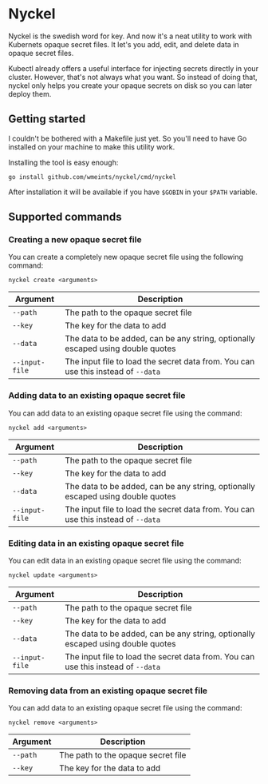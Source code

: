 # Nyckel

Nyckel is the swedish word for key. And now it's a neat utility to work with
Kubernets opaque secret files. It let's you add, edit, and delete data in
opaque secret files.

Kubectl already offers a useful interface for injecting secrets directly in
your cluster. However, that's not always what you want. So instead of doing
that, nyckel only helps you create your opaque secrets on disk so you can later
deploy them.

## Getting started

I couldn't be bothered with a Makefile just yet. So you'll need to have Go
installed on your machine to make this utility work.

Installing the tool is easy enough:

```shell
go install github.com/wmeints/nyckel/cmd/nyckel
```

After installation it will be available if you have `$GOBIN` in your `$PATH`
variable.

## Supported commands

### Creating a new opaque secret file

You can create a completely new opaque secret file using the following command:

```shell
nyckel create <arguments>
```

| Argument       | Description                                                                       |
| -------------- | --------------------------------------------------------------------------------- |
| `--path`       | The path to the opaque secret file                                                |
| `--key`        | The key for the data to add                                                       |
| `--data`       | The data to be added, can be any string, optionally escaped using double quotes   |
| `--input-file` | The input file to load the secret data from. You can use this instead of `--data` |

### Adding data to an existing opaque secret file

You can add data to an existing opaque secret file using the command:

```shell
nyckel add <arguments>
```

| Argument       | Description                                                                       |
| -------------- | --------------------------------------------------------------------------------- |
| `--path`       | The path to the opaque secret file                                                |
| `--key`        | The key for the data to add                                                       |
| `--data`       | The data to be added, can be any string, optionally escaped using double quotes   |
| `--input-file` | The input file to load the secret data from. You can use this instead of `--data` |

### Editing data in an existing opaque secret file

You can edit data in an existing opaque secret file using the command:

```shell
nyckel update <arguments>
```

| Argument       | Description                                                                       |
| -------------- | --------------------------------------------------------------------------------- |
| `--path`       | The path to the opaque secret file                                                |
| `--key`        | The key for the data to add                                                       |
| `--data`       | The data to be added, can be any string, optionally escaped using double quotes   |
| `--input-file` | The input file to load the secret data from. You can use this instead of `--data` |

### Removing data from an existing opaque secret file

You can add data to an existing opaque secret file using the command:

```shell
nyckel remove <arguments>
```

| Argument | Description                        |
| -------- | ---------------------------------- |
| `--path` | The path to the opaque secret file |
| `--key`  | The key for the data to add        |
